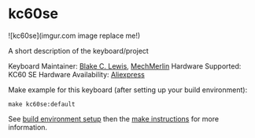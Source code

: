 # kc60se

![kc60se](imgur.com image replace me!)

A short description of the keyboard/project

Keyboard Maintainer: [Blake C. Lewis](https://github.com/BlakeCLewis), [MechMerlin](https://www.github.com/mechmerlin)
Hardware Supported: KC60 SE
Hardware Availability: [Aliexpress](https://www.aliexpress.com/store/product/Free-shipping-GH60-PCB-KC60-SE-Fully-Programmable-For-DIY-Mechanical-Keyboard-Poker-Faceu-HHKB-Support/429151_32799437588.html?spm=2114.12010608.0.0.2995e5c0hNRgMH)

Make example for this keyboard (after setting up your build environment):

    make kc60se:default

See [build environment setup](https://docs.qmk.fm/build_environment_setup.html) then the [make instructions](https://docs.qmk.fm/make_instructions.html) for more information.
